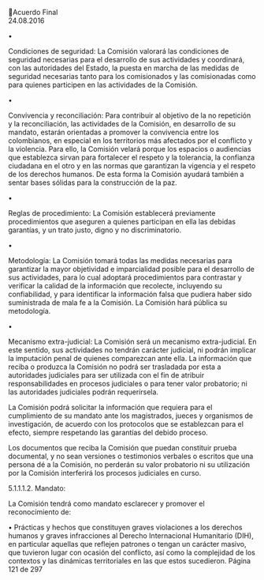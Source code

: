 Acuerdo Final  
24.08.2016 
 
•

Condiciones de seguridad: La Comisión valorará las condiciones de seguridad necesarias para el 
desarrollo de sus actividades y coordinará, con las autoridades del Estado, la puesta en marcha 
de las medidas de seguridad necesarias tanto para los comisionados y las comisionadas como 
para quienes participen en las actividades de la Comisión.  

•

Convivencia y reconciliación: Para contribuir al objetivo de la no repetición y la reconciliación, las 
actividades  de  la  Comisión,  en  desarrollo  de  su  mandato,  estarán  orientadas  a  promover  la 
convivencia entre los colombianos, en especial en los territorios más afectados por el conflicto y 
la violencia. Para ello, la Comisión velará porque los espacios o audiencias que establezca sirvan 
para fortalecer el respeto y la tolerancia, la confianza ciudadana en el otro y en las normas que 
garantizan la vigencia y el respeto de los derechos humanos. De esta forma la Comisión ayudará 
también a sentar bases sólidas para la construcción de la paz.  

•

Reglas de procedimiento: La Comisión establecerá previamente procedimientos que aseguren a 
quienes participan en ella las debidas garantías, y un trato justo, digno y no discriminatorio. 

•

Metodología:  La  Comisión  tomará  todas  las  medidas  necesarias  para  garantizar  la  mayor 
objetividad e imparcialidad posible para el desarrollo de sus actividades, para lo cual adoptará 
procedimientos para contrastar y verificar la calidad de la información que recolecte, incluyendo 
su confiabilidad, y para identificar la información falsa que pudiera haber sido suministrada de 
mala fe a la Comisión. La Comisión hará pública su metodología. 

•

Mecanismo  extra-judicial:  La  Comisión  será  un  mecanismo  extra-judicial.  En  este  sentido,  sus 
actividades  no  tendrán  carácter  judicial,  ni  podrán  implicar  la  imputación  penal  de  quienes 
comparezcan ante ella. La información que reciba o produzca la Comisión no podrá ser trasladada 
por  esta  a  autoridades  judiciales  para  ser  utilizada  con  el  fin  de  atribuir  responsabilidades  en 
procesos  judiciales  o  para  tener  valor  probatorio;  ni  las  autoridades  judiciales  podrán 
requerírsela.   

 

 

 

 

 
La Comisión podrá solicitar la información que requiera para el cumplimiento de su mandato ante los 
magistrados,  jueces  y  organismos  de  investigación,  de  acuerdo  con  los  protocolos  que  se  establezcan 
para el efecto, siempre respetando las garantías del debido proceso.  
 
Los documentos que reciba la Comisión que puedan constituir prueba documental, y no sean versiones 
o testimonios verbales o escritos que una persona dé a la Comisión, no perderán su valor probatorio ni 
su utilización por la Comisión interferirá los procesos judiciales en curso. 
 
5.1.1.1.2. Mandato: 
 
La Comisión tendrá como mandato esclarecer y promover el reconocimiento de: 
 
• Prácticas  y  hechos  que  constituyen  graves  violaciones  a  los  derechos  humanos  y  graves 
infracciones  al  Derecho  Internacional  Humanitario  (DIH),  en  particular  aquellas  que  reflejen 
patrones o tengan un carácter masivo, que tuvieron lugar con ocasión del conflicto, así como 
la complejidad de los contextos y las dinámicas territoriales en las que estos sucedieron. 
Página 121 de 297 
 

